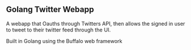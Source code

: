 ## Golang Twitter Webapp

A webapp that Oauths through Twitters API, then allows the signed in user to tweet to their twitter feed through the UI.

Built in Golang using the Buffalo web framework

